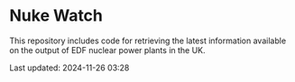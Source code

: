 # Nuke Watch

This repository includes code for retrieving the latest information available on the output of EDF nuclear power plants in the UK.

Last updated: 2024-11-26 03:28